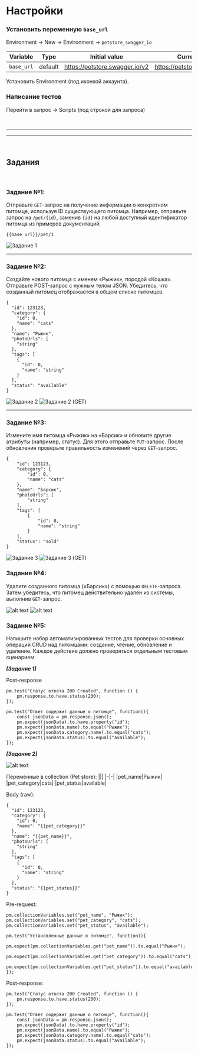 # Настройки

### Установить переменную `base_url`
Environment -> New -> Environment -> `petstore_swagger_io`

|Variable|Type|Initial value|Current value|
|-|-|-|-|
|`base_url`|default|https://petstore.swagger.io/v2|https://petstore.swagger.io/v2|


Установить Environment (под иконкой аккаунта).

### Написание тестов
Перейти в запрос -> Scripts (под строкой для запроса)

<br>

---
---

<br>

## Задания

<br>

### Задание №1:
Отправьте `GET`-запрос на получение информации о конкретном питомце, используя ID существующего питомца. Например, отправьте запрос на `/pet/{id}`, заменив `{id}` на любой доступный идентификатор питомца из примеров документаций.

```
{{base_url}}/pet/1
```

![Задание 1](images/Задание1.png)

---

### Задание №2:
Создайте нового питомца с именем «Рыжик», породой «Кошка». Отправьте POST-запрос с нужным телом JSON. Убедитесь, что созданный питомец отображается в общем списке питомцев.

```
{
  "id": 123123,
  "category": {
    "id": 0,
    "name": "cats"
  },
  "name": "Рыжик",
  "photoUrls": [
    "string"
  ],
  "tags": [
    {
      "id": 0,
      "name": "string"
    }
  ],
  "status": "available"
}
```
![Задание 2](images/Задание2.png)
![Задание 2 (GET)](images/Задание2(GET).png)

---

### Задание №3:
Измените имя питомца «Рыжик» на «Барсик» и обновите другие атрибуты (например, статус). Для этого отправьте `PUT`-запрос. После обновления проверьте правильность изменений через `GET`-запрос.

```
{
    "id": 123123,
    "category": {
        "id": 0,
        "name": "cats"
    },
    "name": "Барсик",
    "photoUrls": [
        "string"
    ],
    "tags": [
        {
            "id": 0,
            "name": "string"
        }
    ],
    "status": "sold"
}
```

![Задание 3](images/Задание3.png)
![Задание 3 (GET)](images/Задание3(GET).png)

### Задание №4:
Удалите созданного питомца («Барсик») с помощью `DELETE`-запроса. Затем убедитесь, что питомец действительно удалён из системы, выполнив `GET`-запрос.

![alt text](images/Задание4.png)
![alt text](images/Задание4(GET).png)

### Задание №5:
Напишите набор автоматизированных тестов для проверки основных операций CRUD над питомцами: создание, чтение, обновление и удаление. Каждое действие должно проверяться отдельным тестовым сценарием.


***[Задание 1]***

Post-response 
```
pm.test("Статус ответа 200 Created", function () {
    pm.response.to.have.status(200);
});

pm.test("Ответ содержит данные о питомце", function(){
    const jsonData = pm.response.json();
    pm.expect(jsonData).to.have.property("id");
    pm.expect(jsonData.name).to.equal("Рыжик");
    pm.expect(jsonData.category.name).to.equal("cats");
    pm.expect(jsonData.status).to.equal("available");
});
```

***[Задание 2]***

![alt text](images/Задание5(Задание2).png)

Переменные в collection (Pet store):
|||
|-|-|
|pet_name|Рыжик|
|pet_category|cats|
|pet_status|available|

Body (raw):
```
{
  "id": 123123,
  "category": {
    "id": 0,
    "name": "{{pet_category}}"
  },
  "name": "{{pet_name}}",
  "photoUrls": [
    "string"
  ],
  "tags": [
    {
      "id": 0,
      "name": "string"
    }
  ],
  "status": "{{pet_status}}"
}
```

Pre-request:
```
pm.collectionVariables.set("pet_name", "Рыжик");
pm.collectionVariables.set("pet_category", "cats");
pm.collectionVariables.set("pet_status", "available");

pm.test("Установленные данные о питомце", function(){
    pm.expect(pm.collectionVariables.get("pet_name")).to.equal("Рыжик");
    pm.expect(pm.collectionVariables.get("pet_category")).to.equal("cats");
    pm.expect(pm.collectionVariables.get("pet_status")).to.equal("available");
});
```

Post-response:
```
pm.test("Статус ответа 200 Created", function () {
    pm.response.to.have.status(200);
});

pm.test("Ответ содержит данные о питомце", function(){
    const jsonData = pm.response.json();
    pm.expect(jsonData).to.have.property("id");
    pm.expect(jsonData.name).to.equal("Рыжик");
    pm.expect(jsonData.category.name).to.equal("cats");
    pm.expect(jsonData.status).to.equal("available");
});
```
